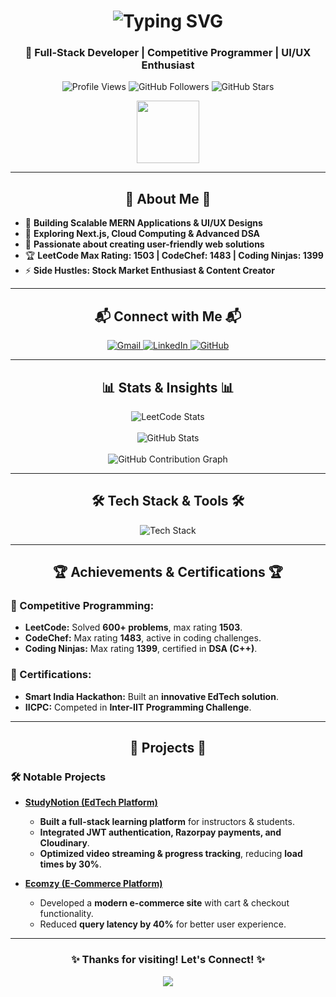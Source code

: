<h1 align="center">
  <img src="https://readme-typing-svg.herokuapp.com/?font=Orbitron&size=40&color=%23FFA500&center=true&vCenter=true&width=600&height=70&lines=Hello+World!+🌍;+I'm+Vansh+Tambi!" alt="Typing SVG" />
</h1>

<h3 align="center">🚀 Full-Stack Developer | Competitive Programmer | UI/UX Enthusiast</h3>

<p align="center">
  <img src="https://visitor-badge.laobi.icu/badge?page_id=vansh-tambi.vansh-tambi" alt="Profile Views" />
  <img src="https://img.shields.io/github/followers/vansh-tambi?color=27da6b&logo=Handshake" alt="GitHub Followers" />
  <img src="https://img.shields.io/github/stars/vansh-tambi?color=fefb7b&logo=Undertale" alt="GitHub Stars" />
</p>

<p align="center">
  <img src="https://media.giphy.com/media/IP7sarl7C5lSFCw9rG/giphy.gif" width="100px" height="100px">
</p>

---

<h2 align="center">🌟 About Me 🌟</h2>

- 🔭 **Building Scalable MERN Applications & UI/UX Designs**
- 🌱 **Exploring Next.js, Cloud Computing & Advanced DSA**
- 🎯 **Passionate about creating user-friendly web solutions**
- 🏆 **LeetCode Max Rating: 1503 | CodeChef: 1483 | Coding Ninjas: 1399**
- ⚡ **Side Hustles: Stock Market Enthusiast & Content Creator**

---

<h2 align="center">📬 Connect with Me 📬</h2>
<div align="center">
  <a href="mailto:vanshtambi@gmail.com">
    <img src="https://img.shields.io/badge/Gmail-EA4335?style=for-the-badge&logo=gmail&logoColor=white" alt="Gmail" />
  </a>
  <a href="https://www.linkedin.com/in/vansh-tambi-16773227a/" target="_blank">
    <img src="https://img.shields.io/badge/LinkedIn-0077B5?style=for-the-badge&logo=linkedin&logoColor=white" alt="LinkedIn" />
  </a>
  <a href="https://github.com/vansh-tambi" target="_blank">
    <img src="https://img.shields.io/badge/GitHub-181717?style=for-the-badge&logo=github&logoColor=white" alt="GitHub" />
  </a>
</div>

---

<h2 align="center">📊 Stats & Insights 📊</h2>

<div align="center">
  <img src="https://leetcard.jacoblin.cool/vanshtambi?theme=light&font=Source%20Code%20Pro&ext=heatmap" alt="LeetCode Stats" />
  <br/><br/>
  <img src="https://github-readme-stats.vercel.app/api?username=vansh-tambi&show_icons=true&theme=material-palenight&border_color=61dafb&border_radius=10" alt="GitHub Stats" />
  <br/><br/>
  <img src="https://github-readme-activity-graph.vercel.app/graph?username=vansh-tambi&theme=github-dark-dimmed&custom_title=Activity%20Graph&hide_border=true" alt="GitHub Contribution Graph" />
</div>

---

<h2 align="center">🛠 Tech Stack & Tools 🛠</h2>

<div align="center">
  <img src="https://skillicons.dev/icons?i=react,nextjs,nodejs,express,mongodb,cpp,js,tailwind,redux,firebase,git,docker,figma,postman,latex" alt="Tech Stack" />
</div>

---

<h2 align="center">🏆 Achievements & Certifications 🏆</h2>

### 🏅 Competitive Programming:
- **LeetCode:** Solved **600+ problems**, max rating **1503**.
- **CodeChef:** Max rating **1483**, active in coding challenges.
- **Coding Ninjas:** Max rating **1399**, certified in **DSA (C++)**.

### 📜 Certifications:
- **Smart India Hackathon:** Built an **innovative EdTech solution**.
- **IICPC:** Competed in **Inter-IIT Programming Challenge**.

---

<h2 align="center">🚀 Projects 🚀</h2>

### 🛠 **Notable Projects**
- **[StudyNotion (EdTech Platform)](https://github.com/vansh-tambi/StudyNotion)**
  - **Built a full-stack learning platform** for instructors & students.
  - **Integrated JWT authentication, Razorpay payments, and Cloudinary**.
  - **Optimized video streaming & progress tracking**, reducing **load times by 30%**.

- **[Ecomzy (E-Commerce Platform)](https://github.com/vansh-tambi/Ecommerce-Website)**
  - Developed a **modern e-commerce site** with cart & checkout functionality.
  - Reduced **query latency by 40%** for better user experience.

---

<h3 align="center">✨ Thanks for visiting! Let's Connect! ✨</h3>

<p align="center">
  <img src="https://capsule-render.vercel.app/api?type=waving&color=gradient&height=60&section=footer"/>
</p>
